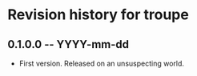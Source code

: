 # Revision history for troupe

## 0.1.0.0 -- YYYY-mm-dd

* First version. Released on an unsuspecting world.
